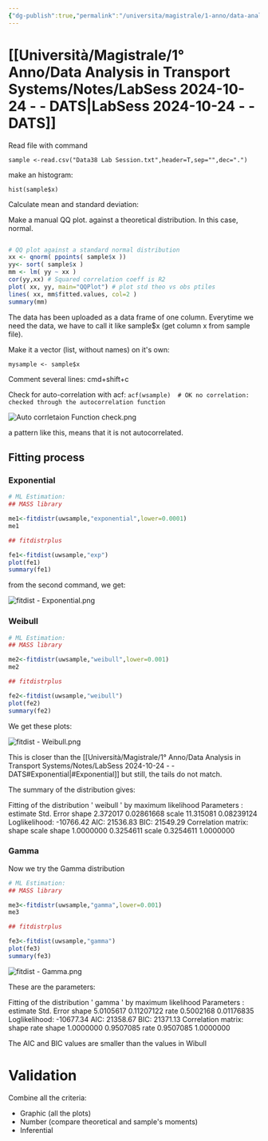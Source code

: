 ```yaml
---
{"dg-publish":true,"permalink":"/universita/magistrale/1-anno/data-analysis-in-transport-systems/notes/lab-sess-2024-10-24-dats/","tags":["UNI"]}
---
```


# [[Università/Magistrale/1° Anno/Data Analysis in Transport Systems/Notes/LabSess 2024-10-24 - - DATS\|LabSess 2024-10-24 - - DATS]]

Read file with command

`sample <-read.csv("Data38 Lab Session.txt",header=T,sep="",dec=".")`

make an histogram:

`hist(sample$x)`

Calculate mean and standard deviation:

Make a manual QQ plot. against a theoretical distribution. In this case, normal.

```R

# QQ plot against a standard normal distribution 
xx <- qnorm( ppoints( sample$x ))
yy<- sort( sample$x )
mm <- lm( yy ~ xx )
cor(yy,xx) # Squared correlation coeff is R2
plot( xx, yy, main="QQPlot") # plot std theo vs obs ptiles
lines( xx, mm$fitted.values, col=2 )
summary(mm)
```


The data has been uploaded as a data frame of one column. Everytime we need the data, we have to call it like sample$x (get column x from sample file).

Make it a vector (list, without names) on it's own:

`mysample <- sample$x`


Comment several lines: cmd+shift+c

Check for auto-correlation with acf:
`acf(wsample)  # OK no correlation: checked through the autocorrelation function`

![Auto corrletaion Function check.png](/img/user/Auto%20corrletaion%20Function%20check.png)

a pattern like this, means that it is not autocorrelated.

## Fitting process

### Exponential

```R
# ML Estimation:
## MASS library

me1<-fitdistr(uwsample,"exponential",lower=0.0001)
me1

## fitdistrplus

fe1<-fitdist(uwsample,"exp")
plot(fe1)
summary(fe1)

```

from the second command, we get:

![fitdist - Exponential.png](/img/user/fitdist%20-%20Exponential.png)


### Weibull

```r
# ML Estimation:
## MASS library

me2<-fitdistr(uwsample,"weibull",lower=0.001)
me2

## fitdistrplus

fe2<-fitdist(uwsample,"weibull")
plot(fe2)
summary(fe2)

```

We get these plots:

![fitdist - Weibull.png](/img/user/fitdist%20-%20Weibull.png)

This is closer than the [[Università/Magistrale/1° Anno/Data Analysis in Transport Systems/Notes/LabSess 2024-10-24 - - DATS#Exponential\|#Exponential]] but still, the tails do not match.

The summary of the distribution gives:

Fitting of the distribution ' weibull ' by maximum likelihood 
Parameters : 
       estimate Std. Error
shape  2.372017 0.02861668
scale 11.315081 0.08239124
Loglikelihood:  -10766.42   AIC:  21536.83   BIC:  21549.29 
Correlation matrix:
          shape     scale
shape 1.0000000 0.3254611
scale 0.3254611 1.0000000

### Gamma

Now we try the Gamma distribution

```r
# ML Estimation:
## MASS library

me3<-fitdistr(uwsample,"gamma",lower=0.001)
me3

## fitdistrplus

fe3<-fitdist(uwsample,"gamma")
plot(fe3)
summary(fe3)

```

![fitdist - Gamma.png](/img/user/fitdist%20-%20Gamma.png)

These are the parameters:

Fitting of the distribution ' gamma ' by maximum likelihood 
Parameters : 
       estimate Std. Error
shape 5.0105617 0.11207122
rate  0.5002168 0.01176835
Loglikelihood:  -10677.34   AIC:  21358.67   BIC:  21371.13 
Correlation matrix:
          shape      rate
shape 1.0000000 0.9507085
rate  0.9507085 1.0000000


The AIC and BIC values are smaller than the values in Wibull

# Validation

Combine all the criteria:
- Graphic (all the plots)
- Number (compare theoretical and sample's moments)
- Inferential


